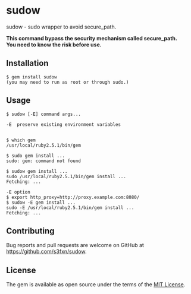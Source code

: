 # sudow

sudow - sudo wrapper to avoid secure_path.

**This command bypass the security mechanism called secure_path.**  
**You need to know the risk before use.**

## Installation

    $ gem install sudow
    (you may need to run as root or through sudo.)

## Usage

```
$ sudow [-E] command args...

-E  preserve existing environment variables


$ which gem
/usr/local/ruby2.5.1/bin/gem

$ sudo gem install ...
sudo: gem: command not found

$ sudow gem install ...
sudo /usr/local/ruby2.5.1/bin/gem install ...
Fetching: ...

-E option
$ export http_proxy=http://proxy.example.com:8080/
$ sudow -E gem install ...
sudo -E /usr/local/ruby2.5.1/bin/gem install ...
Fetching: ...
```

## Contributing

Bug reports and pull requests are welcome on GitHub at https://github.com/s3fxn/sudow.

## License

The gem is available as open source under the terms of the [MIT License](https://opensource.org/licenses/MIT).
